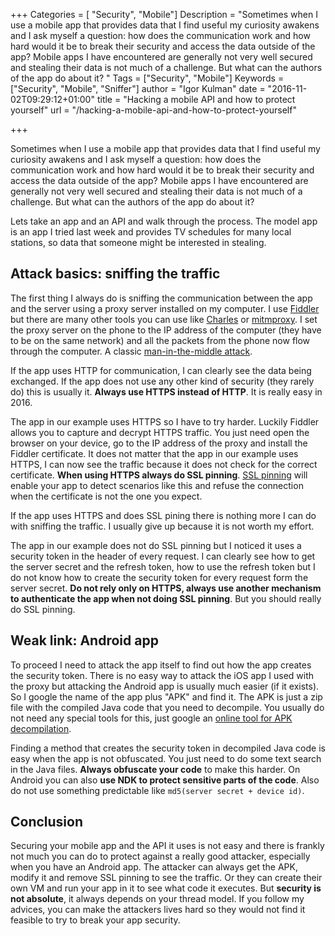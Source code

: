 ﻿+++
Categories = [ "Security", "Mobile"]
Description = "Sometimes when I use a mobile app that provides data that I find useful my curiosity awakens and I ask myself a question: how does the communication work and how hard would it be to break their security and access the data outside of the app? Mobile apps I have encountered are generally not very well secured and stealing their data is not much of a challenge. But what can the authors of the app do about it? "
Tags = ["Security", "Mobile"]
Keywords = ["Security", "Mobile", "Sniffer"]
author = "Igor Kulman"
date = "2016-11-02T09:29:12+01:00"
title = "Hacking a mobile API and how to protect yourself"
url = "/hacking-a-mobile-api-and-how-to-protect-yourself"

+++

Sometimes when I use a mobile app that provides data that I find useful my curiosity awakens and I ask myself a question: how does the communication work and how hard would it be to break their security and access the data outside of the app? Mobile apps I have encountered are generally not very well secured and stealing their data is not much of a challenge. But what can the authors of the app do about it? 

Lets take an app and an API and walk through the process. The model app is an app I tried last week and provides TV schedules for many local stations, so data that someone might be interested in stealing. 

<!--more-->

## Attack basics: sniffing the traffic

The first thing I always do is sniffing the communication between the app and the server using a proxy server installed on my computer. I use [Fiddler](http://www.telerik.com/fiddler) but there are many other tools you can use like [Charles](https://www.charlesproxy.com/) or [mitmproxy](https://mitmproxy.org/). I set the proxy server on the phone to the IP address of the computer (they have to be on the same network) and all the packets from the phone now flow through the computer. A classic [man-in-the-middle attack](https://en.wikipedia.org/wiki/Man-in-the-middle_attack). 

If the app uses HTTP for communication, I can clearly see the data being exchanged. If the app does not use any other kind of security (they rarely do) this is usually it. **Always use HTTPS instead of HTTP**. It is really easy in 2016.

The app in our example uses HTTPS so I have to try harder. Luckily Fiddler allows you to capture and decrypt HTTPS traffic. You just need open the browser on your device, go to the IP address of the proxy and install the Fiddler certificate. It does not matter that the app in our example uses HTTPS, I can now see the traffic because it does not check for the correct certificate. **When using HTTPS always do SSL pinning**. [SSL pinning](https://www.owasp.org/index.php/Certificate_and_Public_Key_Pinning) will enable your app to detect scenarios like this and refuse the connection when the certificate is not the one you expect. 

If the app uses HTTPS and does SSL pining there is nothing more I can do with sniffing the traffic. I usually give up because it is not worth my effort. 

The app in our example does not do SSL pinning but I noticed it uses a security token in the header of every request. I can clearly see how to get the server secret and the refresh token, how to use the refresh token but I do not know how to create the security token for every request form the server secret. **Do not rely only on HTTPS, always use another mechanism to authenticate the app when not doing SSL pinning**. But you should really do SSL pinning. 

## Weak link: Android app

To proceed I need to attack the app itself to find out how the app creates the security token. There is no easy way to attack the iOS app I used with the proxy but attacking the Android app is usually much easier (if it exists). So I google the name of the app plus "APK" and find it. The APK is just a zip file with the compiled Java code that you need to decompile. You usually do not need any special tools for this, just google an [online tool for APK decompilation](http://www.javadecompilers.com/apk).

Finding a method that creates the security token in decompiled Java code is easy when the app is not obfuscated. You just need to do some text search in the Java files. **Always obfuscate your code** to make this harder. On Android you can also **use NDK to protect sensitive parts of the code**. Also do not use something predictable like `md5(server secret + device id)`. 

## Conclusion

Securing your mobile app and the API it uses is not easy and there is frankly not much you can do to protect against a really good attacker, especially when you have an Android app. The attacker can always get the APK, modify it and remove SSL pinning to see the traffic. Or they can create their own VM and run your app in it to see what code it executes. But **security is not absolute**, it always depends on your thread model. If you follow my advices, you can make the attackers lives hard so they would not find it feasible to try to break your app security. 